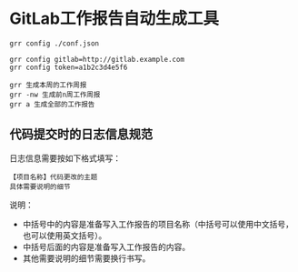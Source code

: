 # GitLab工作报告自动生成工具 #

	grr config ./conf.json

	grr config gitlab=http://gitlab.example.com
	grr config token=a1b2c3d4e5f6

	grr 生成本周的工作周报
	grr -nw 生成前n周工作周报
	grr a 生成全部的工作报告

## 代码提交时的日志信息规范 ##

日志信息需要按如下格式填写：

	【项目名称】代码更改的主题
	具体需要说明的细节

说明：

- 中括号中的内容是准备写入工作报告的项目名称（中括号可以使用中文括号，也可以使用英文括号）。
- 中括号后面的内容是准备写入工作报告的内容。
- 其他需要说明的细节需要换行书写。
